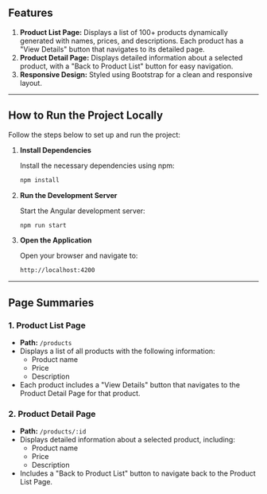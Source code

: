 
## **Features**

1. **Product List Page:** Displays a list of 100+ products dynamically generated with names, prices, and descriptions. Each product has a "View Details" button that navigates to its detailed page.
2. **Product Detail Page:** Displays detailed information about a selected product, with a "Back to Product List" button for easy navigation.
3. **Responsive Design:** Styled using Bootstrap for a clean and responsive layout.

---

## **How to Run the Project Locally**

Follow the steps below to set up and run the project:

1. **Install Dependencies**

   Install the necessary dependencies using npm:

   ```bash
   npm install
   ```
2. **Run the Development Server**

   Start the Angular development server:

   ```bash
   npm run start
   ```
3. **Open the Application**

   Open your browser and navigate to:

   ```bash
   http://localhost:4200
   ```

---

## **Page Summaries**

### 1. **Product List Page**

-   **Path:** `/products`
-   Displays a list of all products with the following information:
    -   Product name
    -   Price
    -   Description
-   Each product includes a "View Details" button that navigates to the Product Detail Page for that product.

### 2. **Product Detail Page**

-   **Path:** `/products/:id`
-   Displays detailed information about a selected product, including:
    -   Product name
    -   Price
    -   Description
-   Includes a "Back to Product List" button to navigate back to the Product List Page.

